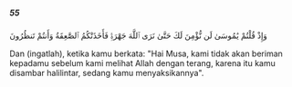 ##### 55

<span class="ayah">وَإِذْ قُلْتُمْ يَٰمُوسَىٰ لَن نُّؤْمِنَ لَكَ حَتَّىٰ نَرَى ٱللَّهَ جَهْرَةًۭ فَأَخَذَتْكُمُ ٱلصَّٰعِقَةُ وَأَنتُمْ تَنظُرُونَ</span>

<span class="ayah_translation">Dan (ingatlah), ketika kamu berkata: "Hai Musa, kami tidak akan beriman kepadamu sebelum kami melihat Allah dengan terang, karena itu kamu disambar halilintar, sedang kamu menyaksikannya".</span>
